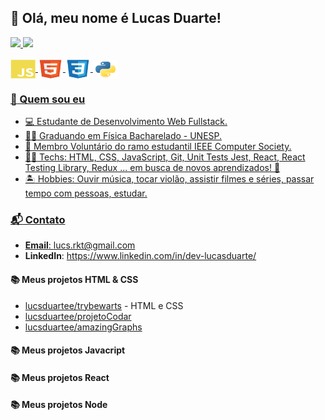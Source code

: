 ## :wave:	Olá, meu nome é Lucas Duarte!
 <div>
  <a href="https://github.com/lucsduartee">
  <img height="180em" src="https://github-readme-stats.vercel.app/api?username=lucsduartee&show_icons=true&theme=vue-dark&include_all_commits=true&count_private=true"/>
  <img height="180em" src="https://github-readme-stats.vercel.app/api/top-langs/?username=lucsduartee&layout=compact&langs_count=16&theme=vue-dark"/>
</div>
<div style="display: inline_block"><br>
  <img align="center" alt="Rafa-Js" height="30" width="40" src="https://raw.githubusercontent.com/devicons/devicon/master/icons/javascript/javascript-plain.svg">
  <img align="center" alt="Rafa-HTML" height="30" width="40" src="https://raw.githubusercontent.com/devicons/devicon/master/icons/html5/html5-original.svg">
  <img align="center" alt="Rafa-CSS" height="30" width="40" src="https://raw.githubusercontent.com/devicons/devicon/master/icons/css3/css3-original.svg">
  <img align="center" alt="Rafa-Python" height="30" width="40" src="https://raw.githubusercontent.com/devicons/devicon/master/icons/python/python-original.svg">
 </div>
 
 ### :man: Quem sou eu
 
  - :computer: 	Estudante de Desenvolvimento Web Fullstack.
  - :man_student:	 Graduando em Física Bacharelado - UNESP.
  - :office:	 Membro Voluntário do ramo estudantil IEEE Computer Society.
  - :technologist:	 Techs: HTML, CSS, JavaScript, Git, Unit Tests Jest, React, React Testing Library, Redux ... em busca de novos aprendizados! 🚀
  - :desert_island:  Hobbies: Ouvir música, tocar violão, assistir filmes e séries, passar tempo com pessoas, estudar.
 
 ### :mailbox_with_mail:	Contato
 
 - **Email**: lucs.rkt@gmail.com
 - **LinkedIn**: https://www.linkedin.com/in/dev-lucasduarte/


 #### :books: Meus projetos HTML & CSS
 - [lucsduartee/trybewarts](https://github.com/lucsduartee/trybewarts) - HTML e CSS
 - [lucsduartee/projetoCodar](https://github.com/lucsduartee/projeto_Codar)
 - [lucsduartee/amazingGraphs](https://github.com/lucsduartee/amazing-graphs)

 #### :books: Meus projetos Javacript
 
 #### :books: Meus projetos React
 
 #### :books: Meus projetos Node
